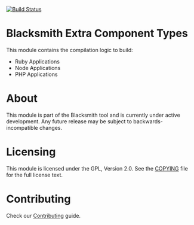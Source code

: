 [![Build Status](https://github.com/bitnami/blacksmith-extra-component-types/actions/workflows/main.yml/badge.svg)](https://github.com/bitnami/blacksmith-extra-component-types/actions/workflows/main.yml)

# Blacksmith Extra Component Types

This module contains the compilation logic to build:

- Ruby Applications
- Node Applications
- PHP Applications

# About

This module is part of the Blacksmith tool and is currently under active development. Any future release may be subject to backwards-incompatible changes.

# Licensing

This module is licensed under the GPL, Version 2.0. See the [COPYING](COPYING) file for the full license text.

# Contributing

Check our [Contributing](CONTRIBUTING.md) guide.
